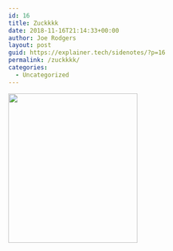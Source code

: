 ```yaml
---
id: 16
title: Zuckkkk
date: 2018-11-16T21:14:33+00:00
author: Joe Rodgers
layout: post
guid: https://explainer.tech/sidenotes/?p=16
permalink: /zuckkkk/
categories:
  - Uncategorized
---
```

<img class="aligncenter size-medium wp-image-17" src="https://i0.wp.com/explainer.tech/sidenotes/wp-content/uploads/2018/11/zuckkkk.png?resize=259%2C300&#038;ssl=1" alt="" width="259" height="300" srcset="https://i0.wp.com/explainer.tech/sidenotes/wp-content/uploads/2018/11/zuckkkk.png?resize=259%2C300&ssl=1 259w, https://i0.wp.com/explainer.tech/sidenotes/wp-content/uploads/2018/11/zuckkkk.png?w=800&ssl=1 800w" sizes="(max-width: 259px) 100vw, 259px" data-recalc-dims="1" />